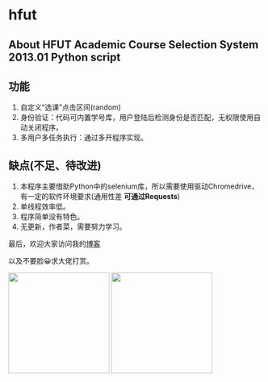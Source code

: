 # hfut


## About HFUT Academic Course Selection System 2013.01 Python script

## 功能 
1. 自定义“选课”点击区间(random)
2. 身份验证：代码可内置学号库，用户登陆后检测身份是否匹配，无权限使用自动关闭程序。
3. 多用户多任务执行：通过多开程序实现。

## 缺点(不足、待改进)  
1. 本程序主要借助Python中的selenium库，所以需要使用驱动Chromedrive，有一定的软件环境要求(通用性差 **可通过Requests**)  
2. 单线程效率低。
3. 程序简单没有特色。
4. 无更新，作者菜，需要努力学习。



最后，欢迎大家访问我的[博客](http://www.poetyin.com/)  

以及不要脸😀求大佬打赏。

<img src="http://www.poetyin.com/img/wechatpay.png" height="200" width="200" />
<img src="http://www.poetyin.com/img/alipay.png" height="200" width="200" />
